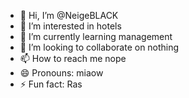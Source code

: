 - 👋 Hi, I’m @NeigeBLACK
- 👀 I’m interested in hotels 
- 🌱 I’m currently learning management 
- 💞️ I’m looking to collaborate on nothing 
- 📫 How to reach me nope
- 😄 Pronouns: miaow 
- ⚡ Fun fact: Ras

<!---
NeigeBLACK/NeigeBLACK is a ✨ special ✨ repository because its `README.md` (this file) appears on your GitHub profile.
You can click the Preview link to take a look at your changes.
--->
